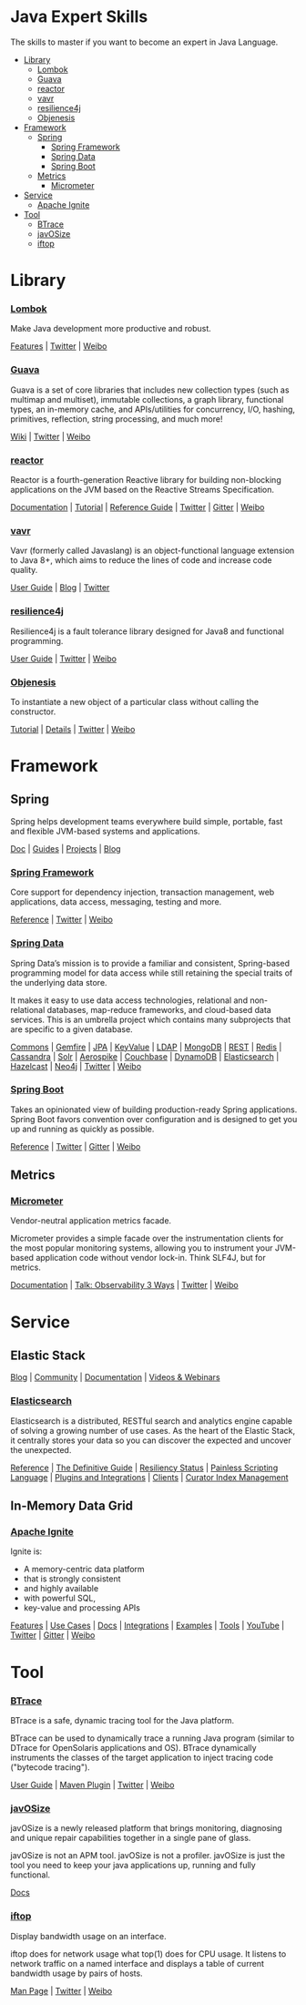 # Java Expert Skills
The skills to master if you want to become an expert in Java Language.

* [Library](#library)
    * [Lombok](#lombok)
    * [Guava](#guava)
    * [reactor](#reactor)
    * [vavr](#vavr)
    * [resilience4j](#resilience4j)
    * [Objenesis](#objenesis)
* [Framework](#framework)
    * [Spring](#spring)
        * [Spring Framework](#spring-framework)
        * [Spring Data](#spring-data)
        * [Spring Boot](#spring-boot)
    * [Metrics](#metrics)
        * [Micrometer](#micrometer)
* [Service](#service)
    * [Apache Ignite](#apache-ignite)
* [Tool](#tool)
    * [BTrace](#btrace)
    * [javOSize](#javosize)
    * [iftop](#iftop)


# Library

### [Lombok](https://projectlombok.org/)
Make Java development more productive and robust.

[Features](https://projectlombok.org/features/all)
| [Twitter](https://twitter.com/hashtag/ProjectLombok)
| [Weibo](http://s.weibo.com/weibo/Lombok%2520Java)


### [Guava](https://github.com/google/guava)
Guava is a set of core libraries that includes new collection types (such as multimap and multiset), immutable collections, a graph library, functional types, an in-memory cache, and APIs/utilities for concurrency, I/O, hashing, primitives, reflection, string processing, and much more!

[Wiki](https://github.com/google/guava/wiki)
| [Twitter](https://twitter.com/hashtag/googleguava)
| [Weibo](http://s.weibo.com/weibo/Google%2520Guava)


### [reactor](https://projectreactor.io/)
Reactor is a fourth-generation Reactive library for building non-blocking applications on
the JVM based on the Reactive Streams Specification.

[Documentation](https://projectreactor.io/docs)
| [Tutorial](https://projectreactor.io/learn)
| [Reference Guide](https://projectreactor.io/docs/core/release/reference/)
| [Twitter](https://twitter.com/projectreactor)
| [Gitter](https://gitter.im/reactor/reactor)
| [Weibo](http://s.weibo.com/weibo/Spring%2520reactor)


### [vavr](http://www.vavr.io/)
Vavr (formerly called Javaslang) is an object-functional language extension to Java 8+, which aims to reduce the lines of code and increase code quality.

[User Guide](http://www.vavr.io/vavr-docs/)
| [Blog](http://blog.vavr.io/)
| [Twitter](https://twitter.com/search?q=vavr)


### [resilience4j](https://github.com/resilience4j/resilience4j)
Resilience4j is a fault tolerance library designed for Java8 and functional programming.

[User Guide](http://resilience4j.github.io/resilience4j/)
| [Twitter](https://twitter.com/search?q=resilience4j)
| [Weibo](http://s.weibo.com/weibo/resilience4j)


### [Objenesis](http://objenesis.org/)
To instantiate a new object of a particular class without calling the constructor.

[Tutorial](http://objenesis.org/tutorial.html)
| [Details](http://objenesis.org/details.html)
| [Twitter](https://twitter.com/search?q=Objenesis)
| [Weibo](http://s.weibo.com/weibo/Objenesis)


# Framework

## Spring
Spring helps development teams everywhere build simple, portable, fast and flexible JVM-based systems and applications.

[Doc](https://spring.io/docs)
| [Guides](https://spring.io/guides)
| [Projects](https://spring.io/projects)
| [Blog](https://spring.io/blog)

### [Spring Framework](http://projects.spring.io/spring-framework/)
Core support for dependency injection, transaction management, web applications, data access, messaging, testing and more.

[Reference](http://docs.spring.io/spring/docs/current/spring-framework-reference/htmlsingle/)
| [Twitter](https://twitter.com/search?q=Spring%20Framework)
| [Weibo](http://s.weibo.com/weibo/Spring%20Framework)


### [Spring Data](http://projects.spring.io/spring-data/)
Spring Data’s mission is to provide a familiar and consistent, Spring-based programming model for data access while still retaining the special traits of the underlying data store. 

It makes it easy to use data access technologies, relational and non-relational databases, map-reduce frameworks, and cloud-based data services. This is an umbrella project which contains many subprojects that are specific to a given database.

[Commons](http://docs.spring.io/spring-data/commons/docs/current/reference/html/)
| [Gemfire](http://projects.spring.io/spring-data-gemfire)
| [JPA](http://projects.spring.io/spring-data-jpa)
| [KeyValue](https://github.com/spring-projects/spring-data-keyvalue)
| [LDAP](http://projects.spring.io/spring-data-ldap)
| [MongoDB](http://projects.spring.io/spring-data-mongodb)
| [REST](http://projects.spring.io/spring-data-rest)
| [Redis](http://projects.spring.io/spring-data-redis)
| [Cassandra](http://projects.spring.io/spring-data-cassandra)
| [Solr](http://projects.spring.io/spring-data-solr)
| [Aerospike](https://github.com/spring-projects/spring-data-aerospike)
| [Couchbase](http://projects.spring.io/spring-data-couchbase)
| [DynamoDB](https://github.com/michaellavelle/spring-data-dynamodb)
| [Elasticsearch](http://projects.spring.io/spring-data-elasticsearch)
| [Hazelcast](https://github.com/hazelcast/spring-data-hazelcast)
| [Neo4j](http://projects.spring.io/spring-data-neo4j)
| [Twitter](https://twitter.com/search?q=Spring%20Data)
| [Weibo](http://s.weibo.com/weibo/Spring%20Data)


### [Spring Boot](http://projects.spring.io/spring-boot/)
Takes an opinionated view of building production-ready Spring applications. Spring Boot favors convention over configuration and is designed to get you up and running as quickly as possible.

[Reference](http://docs.spring.io/spring-boot/docs/current/reference/htmlsingle/)
| [Twitter](https://twitter.com/search?q=Spring%20Boot)
| [Gitter](https://gitter.im/spring-projects/spring-boot)
| [Weibo](http://s.weibo.com/weibo/Spring%20Boot)


## Metrics

### [Micrometer](http://micrometer.io/)
Vendor-neutral application metrics facade.

Micrometer provides a simple facade over the instrumentation clients for the most popular monitoring systems, allowing you to instrument your JVM-based application code without vendor lock-in. Think SLF4J, but for metrics.

[Documentation](http://micrometer.io/docs)
| [Talk: Observability 3 Ways](https://www.dotconferences.com/2017/04/adrian-cole-observability-3-ways-logging-metrics-tracing)
| [Twitter](https://twitter.com/micrometerio)
| [Weibo](http://s.weibo.com/weibo/Micrometer)


# Service

## Elastic Stack

[Blog](https://www.elastic.co/blog)
| [Community](https://www.elastic.co/community)
| [Documentation](https://www.elastic.co/guide)
| [Videos & Webinars](https://www.elastic.co/videos)


### [Elasticsearch](https://www.elastic.co/products/elasticsearch)
Elasticsearch is a distributed, RESTful search and analytics engine capable of solving a growing number of use cases.
As the heart of the Elastic Stack, it centrally stores your data so you can discover the expected and uncover the unexpected.

[Reference](https://www.elastic.co/guide/en/elasticsearch/reference/current/index.html)
| [The Definitive Guide](https://www.elastic.co/guide/en/elasticsearch/guide/current/index.html)
| [Resiliency Status](https://www.elastic.co/guide/en/elasticsearch/resiliency/current/index.html)
| [Painless Scripting Language](https://www.elastic.co/guide/en/elasticsearch/painless/current/index.html)
| [Plugins and Integrations](https://www.elastic.co/guide/en/elasticsearch/plugins/current/index.html)
| [Clients](https://www.elastic.co/guide/en/elasticsearch/client/index.html)
| [Curator Index Management](https://www.elastic.co/guide/en/elasticsearch/client/curator/current/index.html)


## In-Memory Data Grid

### [Apache Ignite](https://ignite.apache.org/)
Ignite is:
* A memory-centric data platform
* that is strongly consistent
* and highly available
* with powerful SQL,
* key-value and processing APIs

[Features](https://ignite.apache.org/features.html)
| [Use Cases](https://ignite.apache.org/usecases.html)
| [Docs](https://apacheignite.readme.io/docs)
| [Integrations](https://apacheignite-mix.readme.io/docs)
| [Examples](https://github.com/apache/ignite/tree/master/examples)
| [Tools](https://apacheignite-tools.readme.io/docs)
| [YouTube](https://www.youtube.com/channel/UChYD3lCEnzHlWioUb2sNgSg)
| [Twitter](https://twitter.com/search?q=ApacheIgnite)
| [Gitter](https://gitter.im/apacheignite/ignite)
| [Weibo](http://s.weibo.com/weibo/Apache%20Ignite)


# Tool

### [BTrace](https://github.com/btraceio/btrace)
BTrace is a safe, dynamic tracing tool for the Java platform.

BTrace can be used to dynamically trace a running Java program (similar to DTrace for OpenSolaris applications and OS). BTrace dynamically instruments the classes of the target application to inject tracing code ("bytecode tracing").

[User Guide](https://github.com/btraceio/btrace/wiki)
| [Maven Plugin](https://github.com/btraceio/btrace-maven)
| [Twitter](https://twitter.com/search?q=BTrace)
| [Weibo](http://s.weibo.com/weibo/BTrace)


### [javOSize](http://www.javosize.com/)
javOSize is a newly released platform that brings monitoring, diagnosing and unique repair capabilities together in a single pane of glass.

javOSize is not an APM tool. javOSize is not a profiler. javOSize is just the tool you need to keep your java applications up, running and fully functional.

[Docs](http://www.javosize.com/gettingStartedGUI/doc.html)


### [iftop](http://www.ex-parrot.com/pdw/iftop/)
Display bandwidth usage on an interface.

iftop does for network usage what top(1) does for CPU usage. It listens to network traffic on a named interface and displays a table of current bandwidth usage by pairs of hosts.

[Man Page](https://www.systutorials.com/docs/linux/man/8-iftop/)
| [Twitter](https://twitter.com/search?q=iftop)
| [Weibo](http://s.weibo.com/weibo/iftop)